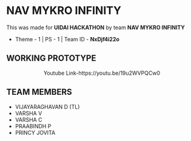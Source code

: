 # NAV MYKRO INFINITY 

This was made for **UIDAI HACKATHON** by team **NAV MYKRO INFINITY**

* Theme - 1 | PS - 1 | Team ID - **NxDjf4i22o** 

## WORKING PROTOTYPE

<p align="center">
Youtube Link-https://youtu.be/19u2WVPQCw0
</p>

## TEAM MEMBERS

* VIJAYARAGHAVAN D (TL)
* VARSHA V
* VARSHA C
* PRAABINDH P
* PRINCY JOVITA
